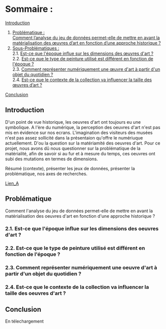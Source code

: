 # Sommaire :
[Introduction](#introduction)<br>
1. [Problématique : <br> Comment l’analyse du jeu de données permet-elle de mettre en avant la matérialisation des œuvres d’art en fonction d’une approche historique ?](#paragraph1)<br>
2. [Sous-Problématiques :](#paragraph2)<br>
    2.1. [Est-ce que l'époque influe sur les dimensions des œuvres d'art ? ](#subparagraph1) <br>
    2.2. [Est-ce que le type de peinture utilisé est différent en fonction de l'époque ?](#subparagraph2) <br>
    2.3. [Comment représenter numériquement une œuvre d'art à partir d'un objet du quotidien ?](#subparagraph3)<br>
    2.4. [Est-ce que le contexte de la collection va influencer la taille des œuvres d’art ?](#subparagraph4)<br>
  
[Conclusion](#Conclusion)

## Introduction <a name="introduction"></a>
D'un point de vue historique, les oeuvres d'art ont toujours eu une symbolique. 
A l'ère du numérique, la perception des oeuvres d'art n'est pas mis en évidence sur nos ecrans. L'imagination des visiteurs des musées n'est pas assez sollicité  dans la présentaion qu'offre le numériuque actuellement. D'ou la question sur la matériamité des oeuvres d'art.
Pour ce projet, nous avons dû nous questionner sur la problématique de la matérialité, afin de savoir si au fur et à mesure du temps, ces oeuvres ont subi des mutations en termes de dimensions. 


Résumé (contexte), présenter les jeux de données, présenter la problématique, nos axes de recherches.

[Lien_A](https://228-ayao.github.io/Lien_A/)

## Problématique <a name="paragraph1"></a>
Comment l'analyse du jeu de données permet-elle de mettre en avant la matérialisation des oeuvres d'art en fonction d'une approche historique ? 
### 2.1. Est-ce que l'époque influe sur les dimensions des oeuvres d'art ? <a name="subparagraph1"></a>

### 2.2. Est-ce que le type de peinture utilisé est différent en fonction de l'époque ? <a name="subparagraph2"></a>

### 2.3. Comment représenter numériquement une oeuvre d'art à partir d'un objet du quotidien ? <a name="subparagraph3"></a>

### 2.4. Est-ce que le contexte de la collection va influencer la taille des oeuvres d'art ?<a name="subparagraph4"></a>


## Conclusion <a name="Conclusion"></a>
En télechargement





  

